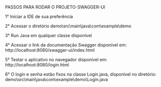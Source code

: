 PASSOS PARA RODAR O PROJETO-SWAGGER-UI

1° Iniciar a IDE de sua preferência

2° Acessar o diretório demo\src\main\java\com\example\demo

3° Run Java em qualquer classe disponível

4° Acessar o link da documentação Swagger disponível em: http://localhost:8080/swagger-ui/index.html

5° Testar o aplicativo no navegador disponível em: http://localhost:8080/login.html

6° O login e senha estão fixos na classe Login.java, disponível no diretório: demo\src\main\java\com\example\demo\Login.java
